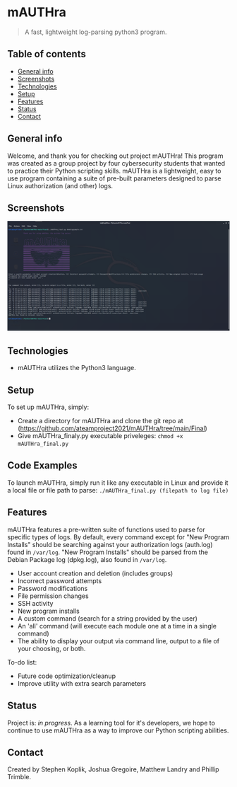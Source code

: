 # mAUTHra
> A fast, lightweight log-parsing python3 program.

## Table of contents
* [General info](#general-info)
* [Screenshots](#screenshots)
* [Technologies](#technologies)
* [Setup](#setup)
* [Features](#features)
* [Status](#status)
* [Contact](#contact)

## General info
Welcome, and thank you for checking out project mAUTHra! This program was created as a group project by four cybersecurity students that wanted to practice their Python scripting skills. mAUTHra is a lightweight, easy to use program containing a suite of pre-built parameters designed to parse Linux authorization (and other) logs.
## Screenshots
![User Interface](mAUTHragitscreen.png)

## Technologies
* mAUTHra utilizes the Python3 language.

## Setup
To set up mAUTHra, simply: 

* Create a directory for mAUTHra and clone the git repo at (https://github.com/ateamproject2021/mAUTHra/tree/main/Final)
* Give mAUTHra_finaly.py executable priveleges: `chmod +x mAUTHra_final.py`

## Code Examples
To launch mAUTHra, simply run it like any executable in Linux and provide it a local file or file path to parse:
`./mAUTHra_final.py (filepath to log file)`

## Features
mAUTHra features a pre-written suite of functions used to parse for specific types of logs. By default, every command except for "New Program Installs" should be searching against your authorization logs (auth.log) found in `/var/log`. "New Program Installs" should be parsed from the Debian Package log (dpkg.log), also found in `/var/log`.
* User account creation and deletion (includes groups)
* Incorrect password attempts
* Password modifications
* File permission changes
* SSH activity
* New program installs
* A custom command (search for a string provided by the user)
* An 'all' command (will execute each module one at a time in a single command)
* The ability to display your output via command line, output to a file of your choosing, or both.

To-do list:
* Future code optimization/cleanup
* Improve utility with extra search parameters

## Status
Project is: _in progress_. As a learning tool for it's developers, we hope to continue to use mAUTHra as a way to improve our Python scripting abilities.

## Contact
Created by Stephen Koplik, Joshua Gregoire, Matthew Landry and Phillip Trimble.
